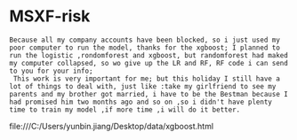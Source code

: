 # MSXF-risk
    Because all my company accounts have been blocked, so i just used my poor computer to run the model, thanks for the xgboost; I planned to run the logistic ,rondomforest and xgboost, but randomforest had maked my computer collapsed, so wo give up the LR and RF, RF code i can send to you for your info;
     This work is very important for me; but this holiday I still have a lot of things to deal with, just like :take my girlfriend to see my parents and my brother got married, i have to be the Bestman because I had promised him two months ago and so on ,so i didn't have plenty time to train my model ,if more time ,i will do it better.

 file:///C:/Users/yunbin.jiang/Desktop/data/xgboost.html
